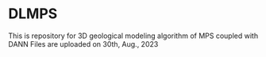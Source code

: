 # DLMPS
This is repository for 3D geological modeling algorithm of MPS coupled with DANN
Files are uploaded on 30th, Aug., 2023
